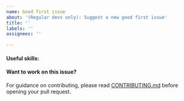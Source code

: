 ```yaml
---
name: Good first issue
about: '(Regular devs only): Suggest a new good first issue'
title: ''
labels: ''
assignees: ''

---
```


<!-- Needs the label "good first issue" assigned manually before or after opening -->

<!-- A good first issue is an uncontroversial issue, that has a relatively unique and obvious solution -->

<!-- Motivate the issue and explain the solution briefly -->

#### Useful skills:

<!-- (For example, “C++11 std::thread”, “Qt5 GUI and async GUI design” or “basic understanding of aRIA mining and the aRIA Core RPC interface”.) -->

#### Want to work on this issue?

For guidance on contributing, please read [CONTRIBUTING.md](https://github.com/ariacurrency/aria/blob/master/CONTRIBUTING.md) before opening your pull request.
